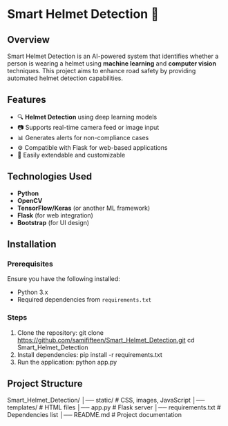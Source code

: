 # Smart Helmet Detection 🚀

## Overview
Smart Helmet Detection is an AI-powered system that identifies whether a person is wearing a helmet using **machine learning** and **computer vision** techniques. This project aims to enhance road safety by providing automated helmet detection capabilities.

## Features
- 🔍 **Helmet Detection** using deep learning models
- 📷 Supports real-time camera feed or image input
- 📊 Generates alerts for non-compliance cases
- ⚙️ Compatible with Flask for web-based applications
- 📌 Easily extendable and customizable

## Technologies Used
- **Python**
- **OpenCV**
- **TensorFlow/Keras** (or another ML framework)
- **Flask** (for web integration)
- **Bootstrap** (for UI design)

## Installation
### Prerequisites
Ensure you have the following installed:
- Python 3.x
- Required dependencies from `requirements.txt`

### Steps
1. Clone the repository:
   git clone https://github.com/samififteen/Smart_Helmet_Detection.git
   cd Smart_Helmet_Detection
2. Install dependencies:
    pip install -r requirements.txt
3. Run the application:
    python app.py

## Project Structure
Smart_Helmet_Detection/
    │── static/       # CSS, images, JavaScript
    │── templates/    # HTML files
    │── app.py        # Flask server
    │── requirements.txt  # Dependencies list
    │── README.md     # Project documentation